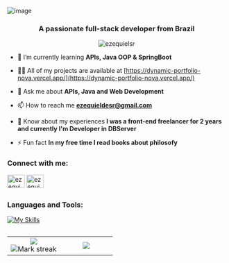 ![image](https://github.com/user-attachments/assets/e3c77913-acfe-4fd9-855a-7472c7e281d5)

<h3 align="center">A passionate full-stack developer from Brazil</h3>

<p align="center"> <img src="https://komarev.com/ghpvc/?username=ezequielsr&label=Profile%20views&color=0e75b6&style=flat&theme=gotham" alt="ezequielsr" /> </p>




- 🌱 I’m currently learning **APIs, Java OOP & SpringBoot**

- 👨‍💻 All of my projects are available at [https://dynamic-portfolio-nova.vercel.app/](https://dynamic-portfolio-nova.vercel.app/)

- 💬 Ask me about **APIs, Java and Web Development**

- 📫 How to reach me **ezequieldesr@gmail.com**

- 📄 Know about my experiences **I was a front-end freelancer for 2 years and currently I'm Developer in DBServer**

- ⚡ Fun fact **In my free time I read books about philosofy**

<h3 align="left">Connect with me:</h3>
<p align="left">
<a href="https://linkedin.com/in/ezequieldesr" target="blank"><img align="center" src="https://raw.githubusercontent.com/rahuldkjain/github-profile-readme-generator/master/src/images/icons/Social/linked-in-alt.svg" alt="ezequieldesr" height="30" width="40" /></a>
<a href="https://instagram.com/ezequiel_sr_" target="blank"><img align="center" src="https://raw.githubusercontent.com/rahuldkjain/github-profile-readme-generator/master/src/images/icons/Social/instagram.svg" alt="ezequiel_sr_" height="30" width="40" /></a>
</p>



##

<h3 align="left">Languages and Tools:</h3>
<div align="left">
  
  [![My Skills](https://skillicons.dev/icons?i=html,css,bootstrap,jquery,nodejs,react,javascript,java,spring,typescript,mysql,figma,cypress,selenium,tailwind,express,linux,git&theme=dark)](https://skillicons.dev)
  
</div>

##

<table align="center">
  
  <tbody>
    <tr border="none">
      <td width="50%" align="center">
<img align="center" src="https://readme-stats-fork-mauve.vercel.app/api/?username=EzequielSR&theme=gotham&show_icons=true&count_private=true"><br>
<img alt="Mark streak" src="https://github-readme-streak-stats-five-roan.vercel.app?user=EzequielSR&theme=gotham"></td><td width="50%" align="center">
<img align="center" src="https://readme-stats-fork-mauve.vercel.app/api/top-langs/?username=EzequielSR&theme=gotham&hide_border=false&no-bg=true&no-frame=true&langs_count=6">
</td>
    </tr>
  </tbody>
</table>
